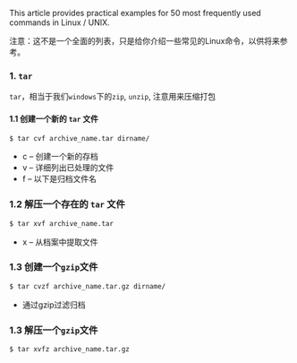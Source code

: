 This article provides practical examples for 50 most frequently used commands in Linux / UNIX.

注意：这不是一个全面的列表，只是给你介绍一些常见的Linux命令，以供将来参考。

### 1. `tar`
`tar`，相当于我们`windows`下的`zip`, `unzip`, 注意用来压缩打包

#### 1.1 创建一个新的 `tar` 文件

```sh
$ tar cvf archive_name.tar dirname/
```
* c – 创建一个新的存档
* v – 详细列出已处理的文件
* f – 以下是归档文件名


### 1.2 解压一个存在的 `tar` 文件
```sh
$ tar xvf archive_name.tar
```
* x – 从档案中提取文件


### 1.3 创建一个`gzip`文件
```sh
$ tar cvzf archive_name.tar.gz dirname/
```
* 通过gzip过滤归档


### 1.3 解压一个`gzip`文件
```sh
$ tar xvfz archive_name.tar.gz
```
